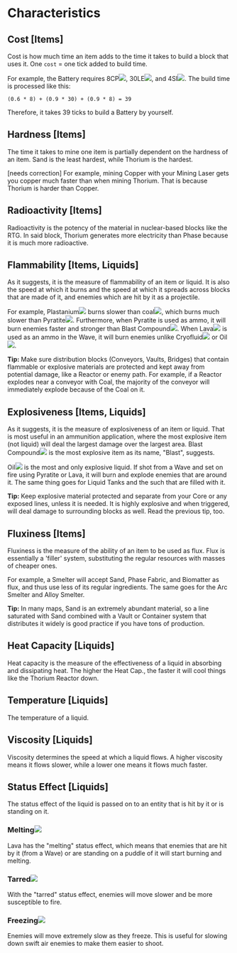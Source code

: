 # Characteristics

## Cost [Items]

Cost is how much time an item adds to the time it takes to build a block that uses it. One `cost` = one tick added to build time.

For example, the Battery requires 8CP<img src="../img/cp.png" id="spr">, 30LE<img src="../img/le.png" id="spr">, and 4SI<img src="../img/si.png" id="spr">. The build time is processed like this:

`(0.6 * 8) + (0.9 * 30) + (0.9 * 8) = 39`

Therefore, it takes 39 ticks to build a Battery by yourself.

## Hardness [Items]

The time it takes to mine one item is partially dependent on the hardness of an item. Sand is the least hardest, while Thorium is the hardest. 

[needs correction] For example, mining Copper with your Mining Laser gets you copper much faster than when mining Thorium. That is because Thorium is harder than Copper. 

## Radioactivity [Items]

Radioactivity is the potency of the material in nuclear-based blocks like the RTG. In said block, Thorium generates more electricity than Phase because it is much more radioactive.

## Flammability [Items, Liquids]

As it suggests, it is the measure of flammability of an item or liquid. It is also the speed at which it burns and the speed at which it spreads across blocks that are made of it, and enemies which are hit by it as a projectile. 

For example, Plastanium<img src="../img/pl.png" id="spr"> burns slower than coal<img src="../img/co.png" id="spr">, which burns much slower than Pyratite<img src="../img/py.png" id="spr">. Furthermore, when Pyratite is used as ammo, it will burn enemies faster and stronger than Blast Compound<img src="../img/bc.png" id="spr">. When Lava<img src="../img/lava.png" id="spr"> is used as an ammo in the Wave, it will burn enemies unlike Cryofluid<img src="../img/cryo.png" id="spr"> or Oil<img src="../img/oil.png" id="spr">.

**Tip:** Make sure distribution blocks (Conveyors, Vaults, Bridges) that contain flammable or explosive materials are protected and kept away from potential damage, like a Reactor or enemy path. For example, if a Reactor explodes near a conveyor with Coal, the majority of the conveyor will immediately explode because of the Coal on it.

## Explosiveness [Items, Liquids]

As it suggests, it is the measure of explosiveness of an item or liquid. That is most useful in an ammunition application, where the most explosive item (not liquid) will deal the largest damage over the largest area. Blast Compound<img src="../img/bc.png" id="spr"> is the most explosive item as its name, "Blast", suggests.

Oil<img src="../img/oil.png" id="spr"> is the most and only explosive liquid. If shot from a Wave and set on fire using Pyratite or Lava, it will burn and explode enemies that are around it. The same thing goes for Liquid Tanks and the such that are filled with it.

**Tip:** Keep explosive material protected and separate from your Core or any exposed lines, unless it is needed. It is highly explosive and when triggered, will deal damage to surrounding blocks as well. Read the previous tip, too.

## Fluxiness [Items]

Fluxiness is the measure of the ability of an item to be used as flux. Flux is essentially a 'filler' system, substituting the regular resources with masses of cheaper ones. 

For example, a Smelter will accept Sand, Phase Fabric, and Biomatter as flux, and thus use less of its regular ingredients. The same goes for the Arc Smelter and Alloy Smelter.

**Tip:** In many maps, Sand is an extremely abundant material, so a line saturated with Sand combined with a Vault or Container system that distributes it widely is good practice if you have tons of production.

## Heat Capacity [Liquids]

Heat capacity is the measure of the effectiveness of a liquid in absorbing and dissipating heat. The higher the Heat Cap., the faster it will cool things like the Thorium Reactor down. 

## Temperature [Liquids]

The temperature of a liquid.

## Viscosity [Liquids]

Viscosity determines the speed at which a liquid flows. A higher viscosity means it flows slower, while a lower one means it flows much faster.

## Status Effect [Liquids]

The status effect of the liquid is passed on to an entity that is hit by it or is standing on it. 

### Melting<img src="../img/lava.png" id="spr">

Lava has the "melting" status effect, which means that enemies that are hit by it (from a Wave) or are standing on a puddle of it will start burning and melting. 

### Tarred<img src="../img/oil.png" id="spr">

With the "tarred" status effect, enemies will move slower and be more susceptible to fire.

### Freezing<img src="../img/cryo.png" id="spr">

Enemies will move extremely slow as they freeze. This is useful for slowing down swift air enemies to make them easier to shoot. 